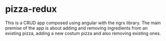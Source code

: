 # pizza-redux
This is a CRUD app composed using angular with the ngrx library. The main premise of the app is about adding and removing ingredients from an existing pizza, adding a new costum pizza and also removing existing ones.
